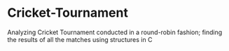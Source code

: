 # Cricket-Tournament
Analyzing Cricket Tournament conducted in a round-robin fashion; finding the results of all the matches using structures in C
